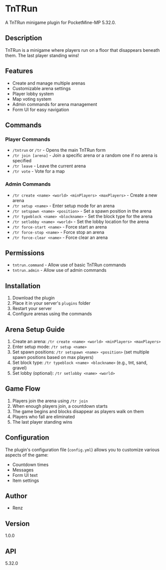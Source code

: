 # TnTRun

A TnTRun minigame plugin for PocketMine-MP 5.32.0.

## Description

TnTRun is a minigame where players run on a floor that disappears beneath them. The last player standing wins!

## Features

- Create and manage multiple arenas
- Customizable arena settings
- Player lobby system
- Map voting system
- Admin commands for arena management
- Form UI for easy navigation

## Commands

### Player Commands

- `/tntrun` or `/tr` - Opens the main TnTRun form
- `/tr join [arena]` - Join a specific arena or a random one if no arena is specified
- `/tr leave` - Leave the current arena
- `/tr vote` - Vote for a map

### Admin Commands

- `/tr create <name> <world> <minPlayers> <maxPlayers>` - Create a new arena
- `/tr setup <name>` - Enter setup mode for an arena
- `/tr setspawn <name> <position>` - Set a spawn position in the arena
- `/tr typeblock <name> <blockname>` - Set the block type for the arena
- `/tr setlobby <name> <world>` - Set the lobby location for the arena
- `/tr force-start <name>` - Force start an arena
- `/tr force-stop <name>` - Force stop an arena
- `/tr force-clear <name>` - Force clear an arena

## Permissions

- `tntrun.command` - Allow use of basic TnTRun commands
- `tntrun.admin` - Allow use of admin commands

## Installation

1. Download the plugin
2. Place it in your server's `plugins` folder
3. Restart your server
4. Configure arenas using the commands

## Arena Setup Guide

1. Create an arena: `/tr create <name> <world> <minPlayers> <maxPlayers>`
2. Enter setup mode: `/tr setup <name>`
3. Set spawn positions: `/tr setspawn <name> <position>` (set multiple spawn positions based on max players)
4. Set block type: `/tr typeblock <name> <blockname>` (e.g., tnt, sand, gravel)
5. Set lobby (optional): `/tr setlobby <name> <world>`

## Game Flow

1. Players join the arena using `/tr join`
2. When enough players join, a countdown starts
3. The game begins and blocks disappear as players walk on them
4. Players who fall are eliminated
5. The last player standing wins

## Configuration

The plugin's configuration file (`config.yml`) allows you to customize various aspects of the game:

- Countdown times
- Messages
- Form UI text
- Item settings

## Author

- Renz

## Version

1.0.0

## API

5.32.0